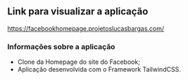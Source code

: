 ## Link para visualizar a aplicação
<https://facebookhomepage.projetoslucasbargas.com/>

### Informações sobre a aplicação
* Clone da Homepage do site do Facebook; 
* Aplicação desenvolvida com o Framework TailwindCSS.